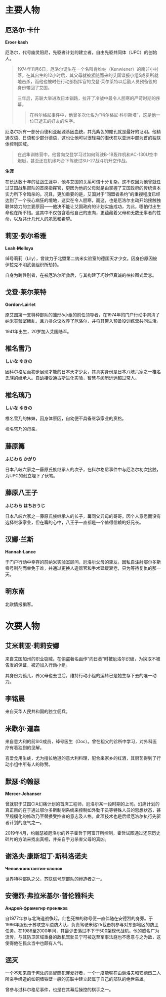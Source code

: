 # 主要人物



## 厄洛尔·卡什

**Eroer·kash**

厄洛尔，代号幽灵阻尼，先驱者计划的建立者，自由先驱共同体（UPC）的创始人。

> 1974年11月6日，厄洛尔诞生在一个名叫肯维纳（Kenwiener）的南非小村落。在其出生的12小时后，其父母就被紧随而来的艾国谍报小组δ成员所就地击杀，而他也被时任行动部指挥官的戈登·莱尔莱特以后勤人员预备役的身份带回了艾国。
>
> 三年后，苏联大举进攻日本钏路，拉开了冷战中最令人胆寒的严苛时期的序幕。
>
> > 在科尔格尼事件中，他曾多次化名为“科尔格尼·科尔斯塔”，这是他一位已逝去的好友的名字。

厄洛尔拥有一部分山德利亚起源基因血统，其亮紫色的瞳孔就是最好的证明。他精通汉语、日语和少部分德语，这也让他可以很轻易的潜伏在以亚洲中部为首的独联体控制区域。

> 在战隼训练营中，他曾向戈登学习过如何驾驶B-1B轰炸机和AC-130U空中炮艇，甚至还在机缘巧合下驾驶过SU-27战斗机升空作战。

**生涯**

在长达数十年的征战生涯中，他与艾国的关系可谓十分复杂。这不仅因为他曾就任过艾国战隼部队的首席指挥官，更因为他的父母就是由掌握了艾国政府的传统资本实力所下令暗杀的。况且，更加重要的是，艾国对于“同盟者条约”的重视程度已经达到了一个丧心病狂的境地，这实在令人胆寒，而这，也是厄洛尔主动开始接触独联体势力的主要原因——他决不能让艾国政府的计划实施成功，为此，哪怕付出生命也在所不惜。这其中不仅包含着他自己的志向，更蕴藏着父母和无数无辜者的性命，以及共计几代人的夙愿和希望。



## 莉亚·弥尔希雅

**Leah·Mellsya**

绰号莉莉（Lily），曾效力于北盟第二纳米实验室的德国天才少女。因身份原因被伊拉克不明武装组织所劫持。

自身为跨性别者，在被厄洛尔所救后，与其构建了巧妙但真诚的柏拉图式爱恋。



## 戈登·莱尔莱特

**Gordon·Lairlet**

原艾国第一支特种部队的雏形δ小组的前任领导者，在1974年的门户行动中肃清了纳米实验室叛乱，且力排众议收养了厄洛尔，并将其带入预备役训练营共同生活。

1941年出生，20岁加入艾国陆军。



## 椎名雪乃

**しいな ゆきの**

因科尔格尼而初步展现才能的日本天才少女，其真实身份是日本八岐六家之一椎名氏族的继承人。自幼接受通古斯进化实验，智慧与阅历远远超过常人。



## 椎名璃乃

**しいな ゆきの**

椎名雪乃的妹妹，因身体原因，自幼便不具备继承家业的资格。

椎名穹乃的母亲。



## 藤原篝

**ふじわら かがり**

日本八岐六家之一藤原氏族继承人的次子，在科尔格尼事件中与厄洛尔初次接触，为UPC的创立埋下了伏笔。



## 藤原八王子

**ふじわら はちおうじ**

日本八岐六家之一藤原氏族继承人的长子，篝同父异母的哥哥。因个人意愿而没有选择继承家业，但在篝的心中，八王子一直都是一个值得信赖的好兄长。



## 汉娜·兰斯

**Hannah·Lance**

于门户行动中幸存的前纳米实验室顾问，厄洛尔父母的挚友。因私自注射鄂尔多斯零号制剂而幸免于难，并通过更换人造器官和手术延缓衰老，只为等待复仇的那一天。



## 明东南

北欧情报掮客。





# 次要人物



## 艾米莉亚·莉莉安娜

来自艾国加州的职业窃贼，在偷盗著名画作“向日葵”时被厄洛尔识破，为换取不被告发的保证，被迫加入行动小组。

其身份为孤儿，养父母也去世后，维持行动小组的运转已是她生存下去的唯一动力。



## 李铭晨

来自天华人民共和国的独立佣兵。



## 米歇尔·道森

来自意大利的前SIG成员，绰号医生（Doc）。曾在祖父的诊所中学习，对外科医疗有着独到的见解。

喜爱食用生蚝，尤为擅长地道的意大利料理，配合来家乡的红酒，其厨艺得到了行动小组中所有人的称赞。



## 默瑟·约翰瑟

**Mercer·Johanser**

曾就职于艾国CIA幻痛计划的首席工程师，厄洛尔某一段时期的上司。幻痛计划的真正目的在于通过鄂尔多斯制剂系统来控制如外勤干员等特殊人员的思想状态，甚至规模化的修改乃至替换受控者的意志及人格。此项技术也是后续厄洛尔执行先驱者计划的底气之一。

2019年4月，约翰瑟被厄洛尔的养子霍哲于阿富汗所控制，霍哲试图通过还原历史碎片的方法来找出真相，并亲自手刃杀害父母的真凶。



## 谢洛夫·康斯坦丁·斯科洛诺夫

**Челов·константин·слонов**

世界特种部队之父，苏联信号旗部队的缔造者之一。



## 安德烈·弗拉米基尔·普伦雅科夫

**Андрей·фрамегир·преняков**

自1977年参与北海道战争起，红色死神的称号便一直伴随在安德烈的身旁。于1986年服役于苏联空军边防大队，负责驾驶米格25截击机参与对东部地区的防卫任务。在1986至2000年间，其最少击落过不下于500架现代战机。他的威名广为流传，与其防卫区域重叠的敌机驾驶员宁可被送至军事法庭也不愿意与之为敌，这使得他在民众当中也颇有人气。



## 泯灭

一个不知来自于何处的高智商犯罪爱好者，一个一度能够在由谢洛夫和安德烈二人所亲手缔造的如铜墙铁壁一般的苏联中建立起属于自己的部队的绝世枭雄。

曾参与过科尔格尼事件，也是在其幕后操控的棋手之一。









